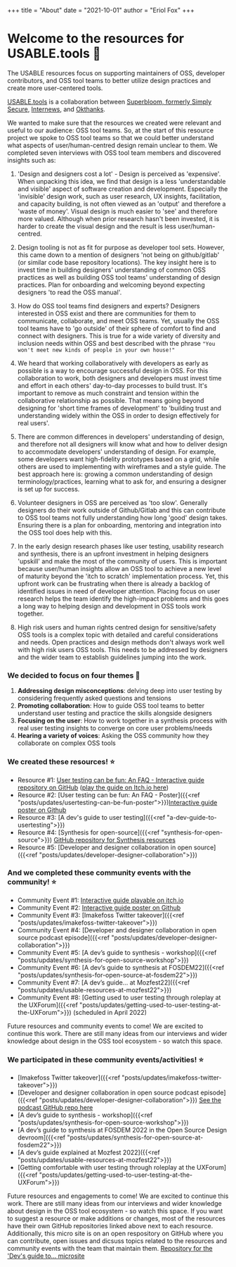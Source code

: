 +++
title = "About"
date = "2021-10-01"
author = "Eriol Fox"
+++

# Welcome to the resources for USABLE.tools 🧰

The USABLE resources focus on supporting maintainers of OSS, developer contributors, and OSS tool teams to better utilize design practices and create more user-centered tools.

[USABLE.tools](https://usable.tools/) is a collaboration between [Superbloom, formerly Simply Secure](https://superbloom.design/), [Internews](https://internews.org/), and [Okthanks](https://okthanks.com/).

We wanted to make sure that the resources we created were relevant and useful to our audience: OSS tool teams. So, at the start of this resource project we spoke to OSS tool teams so that we could better understand what aspects of user/human-centred design remain unclear to them. We completed seven interviews with OSS tool team members and discovered insights such as:

1. 'Design and designers cost a lot' - Design is perceived as 'expensive'. When unpacking this idea, we find that design is a less 'understandable and visible' aspect of software creation and development. Especially the 'invisible' design work, such as user research, UX insights, facilitation, and capacity building, is not often viewed as an 'output' and therefore a 'waste of money'. Visual design is much easier to 'see' and therefore more valued. Although when prior research hasn't been invested, it is harder to create the visual design and the result is less user/human-centred. 

2. Design tooling is not as fit for purpose as developer tool sets. However, this came down to a mention of designers 'not being on github/gitlab' (or similar code base repository locations). The key insight here is to invest time in building designers' understanding of common OSS practices as well as building OSS tool teams' understanding of design practices. Plan for onboarding and welcoming beyond expecting designers 'to read the OSS manual'.

3. How do OSS tool teams find designers and experts? Designers interested in OSS exist and there are communities for them to communicate, collaborate, and meet OSS teams. Yet, usually the OSS tool teams have to 'go outside' of their sphere of comfort to find and connect with designers. This is true for a wide variety of diversity and inclusion needs within OSS and best described with the phrase `"You won't meet new kinds of people in your own house!"`

4. We heard that working collaboratively with developers as early as possible is a way to encourage successful design in OSS. For this collaboration to work, both designers and developers must invest time and effort in each others' day-to-day processes to build trust. It's important to remove as much constraint and tension within the collaborative relationship as possible. That means going beyond designing for 'short time frames of development' to 'building trust and understanding widely within the OSS in order to design effectively for real users'.

5. There are common differences in developers' understanding of design, and therefore not all designers will know what and how to deliver design to accommodate developers' understanding of design. For example, some developers want high-fidelity prototypes based on a grid, while others are used to implementing with wireframes and a style guide. The best approach here is: growing a common understanding of design terminology/practices, learning what to ask for, and ensuring a designer is set up for success.

6. Volunteer designers in OSS are perceived as 'too slow'. Generally designers do their work outside of Github/Gitlab and this can contribute to OSS tool teams not fully understanding how long 'good' design takes. Ensuring there is a plan for onboarding, mentoring and integration into the OSS tool does help with this.

7. In the early design research phases like user testing, usability research and synthesis, there is an upfront investment in helping designers 'upskill' and make the most of the community of users. This is important because user/human insights allow an OSS tool to achieve a new level of maturity beyond the 'itch to scratch' implementation process. Yet, this upfront work can be frustrating when there is already a backlog of identified issues in need of developer attention. Placing focus on user research helps the team identify the high-impact problems and this goes a long way to helping design and development in OSS tools work together.

8. High risk users and human rights centred design for sensitive/safety OSS tools is a complex topic with detailed and careful considerations and needs. Open practices and design methods don't always work well with high risk users OSS tools. This needs to be addressed by designers and the wider team to establish guidelines jumping into the work.

### We decided to focus on four themes 🎢

1. **Addressing design misconceptions**: delving deep into user testing by considering frequently asked questions and tensions
2. **Promoting collaboration**: How to guide OSS tool teams to better understand user testing and practice the skills alongside designers
3. **Focusing on the user**: How to work together in a synthesis process with real user testing insights to converge on core user problems/needs
4. **Hearing a variety of voices**: Asking the OSS community how they collaborate on complex OSS tools


### We created these resources! ⭐

- Resource #1: [User testing can be fun: An FAQ - Interactive guide repository on GitHub](https://github.com/sprblm/usable-user-testing-can-be-fun) ([play the guide on Itch.io here](https://usable.itch.io/user-testing-can-be-fun-a-guide-for-oss-developers-and-tool-teams-on-how-to-user))
- Resource #2: [User testing can be fun: An FAQ - Poster]({{<ref "posts/updates/usertesting-can-be-fun-poster">}})[Interactive guide poster on Github](https://github.com/sprblm/usable-user-testing-can-be-fun-poster) 
- Resource #3: [A dev's guide to user testing]({{<ref "a-dev-guide-to-usertesting">}})
- Resource #4: [Synthesis for open-source]({{<ref "synthesis-for-open-source">}}) [GitHub repository for Synthesis resources](https://github.com/sprblm/synthesis-of-user-testing-and-research)
- Resource #5: [Developer and designer collaboration in open source]({{<ref "posts/updates/developer-designer-collaboration">}})


### And we completed these community events with the community! ⭐

- Community Event #1: [Interactive guide playable on itch.io](https://usable.itch.io/user-testing-can-be-fun-a-guide-for-oss-developers-and-tool-teams-on-how-to-user)
- Community Event #2: [Interactive guide poster on Github](https://github.com/sprblm/usable-user-testing-can-be-fun-poster)
- Community Event #3: [Imakefoss Twitter takeover]({{<ref "posts/updates/imakefoss-twitter-takeover">}})
- Community Event #4: [Developer and designer collaboration in open source podcast episode]({{<ref "posts/updates/developer-designer-collaboration">}})
- Community Event #5: [A dev’s guide to synthesis - workshop]({{<ref "posts/updates/synthesis-for-open-source-workshop">}})
- Community Event #6: [A dev’s guide to synthesis at FOSDEM22]({{<ref "posts/updates/synthesis-for-open-source-at-fosdem22">}})
- Community Event #7: [A dev’s guide... at Mozfest22]({{<ref "posts/updates/usable-resources-at-mozfest22">}})
- Community Event #8: [Getting used to user testing through roleplay at the UXForum]({{<ref "posts/updates/getting-used-to-user-testing-at-the-UXForum">}}) (scheduled in April 2022)


Future resources and community events to come! We are excited to continue this work. There are still many ideas from our interviews and wider knowledge about design in the OSS tool ecosystem - so watch this space.

### We participated in these community events/activities! ⭐

- [Imakefoss Twitter takeover]({{<ref "posts/updates/imakefoss-twitter-takeover">}})
- [Developer and designer collaboration in open source podcast episode]({{<ref "posts/updates/developer-designer-collaboration">}}) [See the podcast GitHub repo here](https://github.com/sprblm/designer-developer-collaboration-in-OSS)
- [A dev’s guide to synthesis - workshop]({{<ref "posts/updates/synthesis-for-open-source-workshop">}})
- [A dev’s guide to synthesis at FOSDEM 2022 in the Open Source Design devroom]({{<ref "posts/updates/synthesis-for-open-source-at-fosdem22">}})
- [A dev’s guide explained at Mozfest 2022]({{<ref "posts/updates/usable-resources-at-mozfest22">}})
- [Getting comfortable with user testing through roleplay at the UXForum]({{<ref "posts/updates/getting-used-to-user-testing-at-the-UXForum">}})


Future resources and engagements to come! We are excited to continue this work. There are still many ideas from our interviews and wider knowledge about design in the OSS tool ecosystem - so watch this space.
If you want to suggest a resource or make additions or changes, most of the resources have their own GitHub repositories linked above next to each resource. 
Additionally, this micro site is on an open respository on GitHub where you can contribute, open issues and dicsuss topics related to the resources and community events with the team that maintain them.
[Repository for the 'Dev's guide to... microsite](https://github.com/sprblm/a-devs-guide-to-user-testing)

